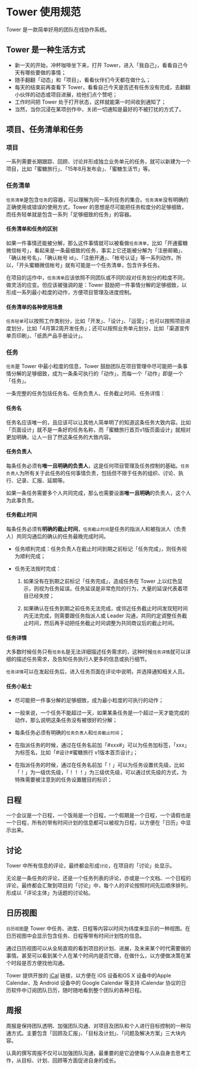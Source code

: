 # Tower 使用规范

Tower 是一款简单好用的团队在线协作系统。

## Tower 是一种生活方式

- 新一天的开始，冲杯咖啡坐下来，打开 Tower，进入「我自己」，看看自己今天有哪些要做的事情；
- 随手翻翻「动态」和「项目」，看看伙伴们今天都在做什么；
- 每天的结束前再查看下 Tower，看看自己今天是否还有任务没有完成，去翻翻小伙伴的动态或项目进展，给他们点个赞吧；
- 工作时间把 Tower 处于打开状态，这样就能第一时间收到通知了；
- 当然，当你沉浸在某项创作中，关闭一切通知是最好的不被打扰的方式了。

## 项目、任务清单和任务

### 项目

一系列需要长期跟踪、回顾、讨论并形成独立业务单元的任务，就可以新建为一个项目，比如「蜜糖旅行」、「15年8月发布会」、「蜜糖生活节」等。

### 任务清单

`任务清单`是包含`任务`的容器，可以理解为同一系列任务的集合。`任务清单`没有明确的正确使用或错误的使用方式，Tower 的思想是尽可能把任务粒度分的足够细致，而任务轻单就是包含一系列「足够细致的任务」的容器。

#### 任务清单和任务的区别

如果一件事情还能被分解，那么这件事情就可以被看做`任务清单`，比如「开通蜜糖微信帐号」，看起来是一条最细致的任务，事实上它还能被分解为「注册邮箱」、「确认帐号名」、「确认帐号 id」、「注册开通」、「帐号认证」等一系列动作。所以，「开头蜜糖微信帐号」就有可能是一个任务清单，包含许多任务。

在项目的运作中，`任务清单`应该依照不同团队或不同阶段对任务划分的粒度不同，做灵活的应变。但应该被强调的是：Tower 鼓励把一件事情分解的足够细致，以形成一系列最小粒度的动作，方便项目管理及进度控制。

#### 任务清单的各种使用场景

`任务轻单`可以按照工作类别分，比如「开发」、「设计」、「运营」；也可以按照项目进度划分，比如「4月第2周开发任务」；还可以按照业务单元划分，比如「渠道宣传单页印刷」、「纸质产品手册设计」。

### 任务

`任务`是 Tower 中最小粒度的信息，Tower 鼓励团队在项目管理中尽可能把一条事情分解的足够细致，成为一条条可执行的「动作」，而每一个「动作」即是一个「任务」。

一条完整的任务包括任务名、任务负责人、任务截止时间、任务详情：

#### 任务名

任务名应该唯一的，且应该可以让其他人简单明了的知道这条任务大致内容。比如「页面设计」就不是一条好的任务名称，而「蜜糖旅行首页v1版页面设计」就相对更加明确，让人一目了然这条任务的大致内容。

#### 任务负责人

每条任务必须有**唯一且明确的负责人**，这是任何项目管理及任务控制的基础。`任务负责人`为所有关于此任务的任何事情负责，包括但不限于任务的组织、讨论、执行、记录、汇报、延期等。

如果一条任务需要多个人共同完成，那么也需要设置**唯一且明确**的负责人，这个人为此事负责。

#### 任务截止时间

每条任务必须有**明确的截止时间**，`任务截止时间`是任务的指派人和被指派人（负责人）共同沟通后的确认的任务最晚完成时间。

- 任务顺利完成：任务负责人在截止时间到期之前标记「任务完成」，则任务视为顺利完成；

- 任务无法按时完成：

	1. 如果没有在到期之前标记「任务完成」，造成任务在 Tower 上以红色显示，则视为任务延误。任务延误是非常危险的行为，大量的延误代表着项目已经失控；

	2. 如果确认在任务到期之前任务无法完成，或邻近任务截止时间发现短时间内无法完成，则需要跟任务指派人或 Leader 沟通，共同约定调整任务截止时间，然后再手动把任务截止时间调整为共同商议后的截止时间。

#### 任务详情

大多数时候任务只有`任务名`是无法详细描述任务需求的，这种时候`任务详情`就可以详细的描述任务需求，及告知任务执行人更多的信息或执行细节。

`任务详情`可以在发起任务后，进入任务页面在评论中说明，并选择通知相关人员。

#### 任务小贴士

- 尽可能把一件事分解的足够细致，成为最小粒度的可执行的动作；

- 一般来说，一个任务不能超过一天，如果某条任务是一个超过一天才能完成的动作，那么说明这条任务没有被很好的分解；

- 每条任务必须有明确的`任务负责人`和`任务截止时间`；

- 在指派任务的时候，通过在任务名前加「#xxx#」可以为任务加标签，「xxx」为标签名，比如「#设计#蜜糖旅行 v1版本首页设计」；

- 在指派任务的时候，通过在任务名前加「！」可以为任务设置优先级，比如「！」为一级优先级，「！！！」为三级优先级，可以通过优先级的方式，为特殊需要被注意到的任务设置醒目的标识；

## 日程

一个会议是一个日程，一个饭局是一个日程，一个假期是一个日程，一个请假也是一个日程，所有的带有时间计划的信息都可以被视为日程，以方便在「日历」中显示出来。

## 讨论

Tower 中所有信息的评论，最终都会形成`讨论`，在项目的「讨论」处显示。

无论是一条任务的评论，还是一个任务列表的评论，亦或是一个文档、一个日程的评论，最终都会汇聚到项目的「讨论」中，每个人的评论按照时间先后顺序排列，形成以「评论主体」为话题的讨论帖。

## 日历视图

`日历视图`是 Tower 中任务、进度、日程等内容以时间为纬度来显示的一种视图。在日历视图中会显示包含任务、日程等带有时间计划性的信息。

通过日历视图可以从全局直观的看到项目的计划、进展，及未来某个时代需要做的事情。甚至可以看到某个人在某个时间内是否忙碌，在做什么，以方便做决策在某个时段是否方便找他沟通。

Tower 提供开放的 [iCal](http://zh.wikipedia.org/wiki/ICalendar) 链接，以方便在 iOS 设备和OS X 设备中的Apple Calendar、及 Android 设备中的 Google Calendar 等支持 iCalendar 协议的日历软件中订阅团队日历，随时随地看到整个团队的各种日程。

## 周报

周报是保持团队透明、加强团队沟通、对项目及团队和个人进行目标控制的一种沟通方式。主要包含「回顾及汇报」、「目标及计划」、「问题及解决方案」三大块内容。

认真的撰写周报不仅可以加强团队沟通，最重要的是它迫使每个人从自身去思考工作，从目标、计划、回顾等方面促进自身的成长。

